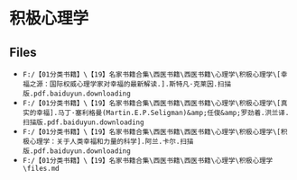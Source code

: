 # 积极心理学

## Files

- `F:/【01分类书籍】\【19】名家书籍合集\西医书籍\西医书籍\心理学\积极心理学\[幸福之源：国际权威心理学家对幸福的最新解读.].斯特凡·克莱因.扫描版.pdf.baiduyun.downloading`
- `F:/【01分类书籍】\【19】名家书籍合集\西医书籍\西医书籍\心理学\积极心理学\[真实的幸福].马丁·塞利格曼(Martin.E.P.Seligman)&amp;任俊&amp;罗劲着.洪兰译.扫描版.pdf.baiduyun.downloading`
- `F:/【01分类书籍】\【19】名家书籍合集\西医书籍\西医书籍\心理学\积极心理学\[积极心理学：关于人类幸福和力量的科学].阿兰.卡尔.扫描版.pdf.baiduyun.downloading`
- `F:/【01分类书籍】\【19】名家书籍合集\西医书籍\西医书籍\心理学\积极心理学\files.md`

